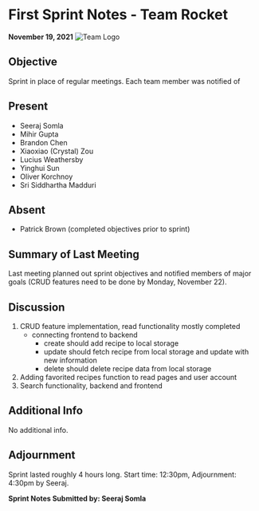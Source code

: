# First Sprint Notes - Team Rocket
**November 19, 2021** ![Team Logo](../images/logo.jpg)
## Objective
Sprint in place of regular meetings. Each team member was notified of 
## Present
- Seeraj Somla
- Mihir Gupta
- Brandon Chen
- Xiaoxiao (Crystal) Zou
- Lucius Weathersby
- Yinghui Sun
- Oliver Korchnoy
- Sri Siddhartha Madduri
## Absent
- Patrick Brown (completed objectives prior to sprint)
## Summary of Last Meeting
Last meeting planned out sprint objectives and notified members of major goals (CRUD features need to be done by Monday, November 22).
## Discussion
1. CRUD feature implementation, read functionality mostly completed
   - connecting frontend to backend
     - create should add recipe to local storage
     - update should fetch recipe from local storage and update with new information
     - delete should delete recipe data from local storage
2. Adding favorited recipes function to read pages and user account
3. Search functionality, backend and frontend
## Additional Info
No additional info.
## Adjournment
Sprint lasted roughly 4 hours long. Start time: 12:30pm, Adjournment: 4:30pm by Seeraj.

**Sprint Notes Submitted by: Seeraj Somla** 

